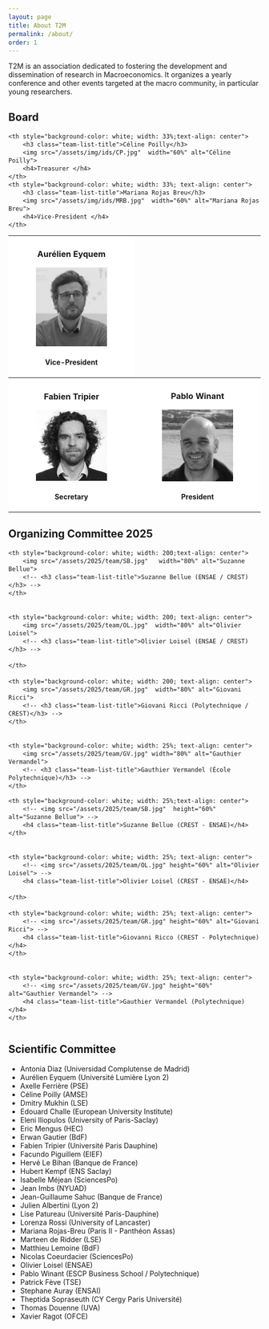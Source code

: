 ```yaml
---
layout: page
title: About T2M
permalink: /about/
order: 1
---
```


T2M is an association dedicated to fostering the development and dissemination of research in Macroeconomics. It organizes a yearly conference and other events targeted at the macro community, in particular young researchers.

## Board

<table style="width:100%" >
  <tr>
	<th style="background-color: white; width: 33%; text-align: center">
		<h3 class="team-list-title">Aurélien Eyquem</h3>
		<img src="/assets/img/ids/AE.jpg" width="60%" alt="Aurélien Eyquem">
		<h4>Vice-President </h4>		
	</th>

	<th style="background-color: white; width: 33%;text-align: center">
		<h3 class="team-list-title">Céline Poilly</h3>
		<img src="/assets/img/ids/CP.jpg"  width="60%" alt="Céline Poilly">
		<h4>Treasurer </h4>		
	</th>
	<th style="background-color: white; width: 33%; text-align: center">
		<h3 class="team-list-title">Mariana Rojas Breu</h3>
		<img src="/assets/img/ids/MRB.jpg"  width="60%" alt="Mariana Rojas Breu">
		<h4>Vice-President </h4>
	</th>
  </tr>
  <tr>
	<th style="background-color: white; width: 33%; text-align: center">
		<h3 class="team-list-title">Fabien Tripier </h3>
		<img src="/assets/img/ids/FT.jpg" width="60%" alt="Fabien Tripier">
		<h4>Secretary </h4>		
	</th>
	<th style="background-color: white;  width: 33%; text-align: center">
		<h3 class="team-list-title">Pablo Winant </h3>
		<img src="/assets/img/ids/PW.jpg"  width="60%" alt="Pablo Winant">
		<h4>President </h4>		
	</th>
  </tr>
</table>

## Organizing Committee 2025


<table style="width:100%" >
  <tr>

	<th style="background-color: white; width: 200;text-align: center">
		<img src="/assets/2025/team/SB.jpg"   width="80%" alt="Suzanne Bellue">
		<!-- <h3 class="team-list-title">Suzanne Bellue (ENSAE / CREST)</h3> -->
	</th>


	<th style="background-color: white; width: 200; text-align: center">
		<img src="/assets/2025/team/OL.jpg"  width="80%" alt="Olivier Loisel">
		<!-- <h3 class="team-list-title">Olivier Loisel (ENSAE / CREST)</h3> -->
	
	</th>

	<th style="background-color: white; width: 200; text-align: center">
		<img src="/assets/2025/team/GR.jpg"  width="80%" alt="Giovani Ricci">
		<!-- <h3 class="team-list-title">Giovani Ricci (Polytechnique / CREST)</h3> -->
	</th>


	<th style="background-color: white; width: 25%; text-align: center">
		<img src="/assets/2025/team/GV.jpg" width="80%" alt="Gauthier Vermandel">
		<!-- <h3 class="team-list-title">Gauthier Vermandel (École Polytechnique)</h3> -->
	</th>

	
  </tr>

<tr>

	<th style="background-color: white; width: 25%;text-align: center">
		<!-- <img src="/assets/2025/team/SB.jpg"  height="60%" alt="Suzanne Bellue"> -->
		<h4 class="team-list-title">Suzanne Bellue (CREST - ENSAE)</h4>
	</th>


	<th style="background-color: white; width: 25%; text-align: center">
		<!-- <img src="/assets/2025/team/OL.jpg" height="60%" alt="Olivier Loisel"> -->
		<h4 class="team-list-title">Olivier Loisel (CREST - ENSAE)</h4>
	
	</th>

	<th style="background-color: white; width: 25%; text-align: center">
		<!-- <img src="/assets/2025/team/GR.jpg" height="60%" alt="Giovani Ricci"> -->
		<h4 class="team-list-title">Giovanni Ricco (CREST - Polytechnique)</h4>
	</th>


	<th style="background-color: white; width: 25%; text-align: center">
		<!-- <img src="/assets/2025/team/GV.jpg" height="60%" alt="Gauthier Vermandel"> -->
		<h4 class="team-list-title">Gauthier Vermandel (Polytechnique)</h4>
	</th>

	
  </tr>


</table>


## Scientific Committee

- Antonia Diaz (Universidad Complutense de Madrid) 
- Aurélien Eyquem (Université Lumière Lyon 2)
- Axelle Ferrière (PSE)
- Céline Poilly (AMSE)
- Dmitry Mukhin (LSE)
- Edouard Challe (European University Institute)
- Eleni Iliopulos (University of Paris-Saclay)
- Eric Mengus (HEC)
- Erwan Gautier (BdF)
- Fabien Tripier (Université Paris Dauphine)
- Facundo Piguillem (EIEF)
- Hervé Le Bihan (Banque de France)
- Hubert Kempf (ENS Saclay)
- Isabelle Méjean (SciencesPo)
- Jean Imbs (NYUAD)
- Jean-Guillaume Sahuc (Banque de France)
- Julien Albertini (Lyon 2)
- Lise Patureau (Université Paris-Dauphine)
- Lorenza Rossi (University of Lancaster)
- Mariana Rojas-Breu (Paris II - Panthéon Assas)
- Marteen de Ridder (LSE)
- Matthieu Lemoine (BdF)
- Nicolas Coeurdacier (SciencesPo)
- Olivier Loisel (ENSAE)
- Pablo Winant (ESCP Business School / Polytechnique)
- Patrick Fève (TSE)
- Stephane Auray (ENSAI)
- Theptida Sopraseuth (CY Cergy Paris Université)
- Thomas Douenne (UVA)
- Xavier Ragot (OFCE)

<!-- 
## Sponsors
<img src="{% link /assets/img/logos/cfm.jpg %}" height=100 > <img src="{% link /assets/img/logos/kcl.png %}" height=100 > 
<img src="{% link /assets/img/logos/escp.png %}" height=100 >
<img src="{% link /assets/img/logos/cepremap.svg %}" height=100 > -->
